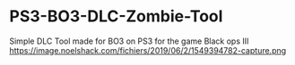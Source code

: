 # PS3-BO3-DLC-Zombie-Tool
Simple DLC Tool made for BO3 on PS3 for the game Black ops III 
https://image.noelshack.com/fichiers/2019/06/2/1549394782-capture.png
